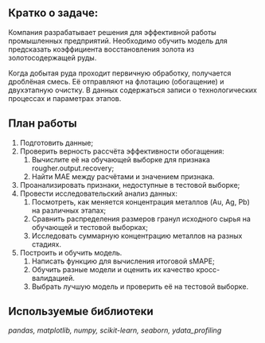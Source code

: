 ## Кратко о задаче:

Компания разрабатывает решения для эффективной работы промышленных предприятий. Необходимо обучить модель для предсказать коэффициента восстановления золота из золотосодержащей руды. 

Когда добытая руда проходит первичную обработку, получается дроблёная смесь. Её отправляют на флотацию (обогащение) и двухэтапную очистку. В данных содержаться записи о технологических процессах и параметрах этапов.

## План работы

1. Подготовить данные;
2. Проверить верность рассчёта эффективности обогащения:
     1. Вычислите её на обучающей выборке для признака rougher.output.recovery;
     2.  Найти MAE между расчётами и значением признака.
3. Проанализировать признаки, недоступные в тестовой выборке;
4. Провести исследовательский анализ данных:
     1. Посмотреть, как меняется концентрация металлов (Au, Ag, Pb) на различных этапах;
     2. Сравнить распределения размеров гранул исходного сырья на обучающей и тестовой выборках;
     3. Исследовать суммарную концентрацию металлов на разных стадиях.
5. Построить и обучить модель.
     1. Написать функцию для вычисления итоговой sMAPE;
     2. Обучить разные модели и оценить их качество кросс-валидацией.
     3. Выбрать лучшую модель и проверить её на тестовой выборке.

## Используемые библиотеки
*pandas, matplotlib, numpy, scikit-learn, seaborn, ydata_profiling*
